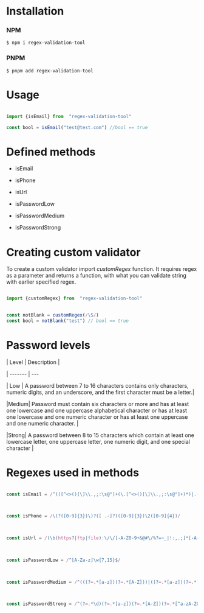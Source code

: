 # Installation

### NPM
```
$ npm i regex-validation-tool
```

### PNPM
```
$ pnpm add regex-validation-tool
```
 
  

# Usage

```javascript

import {isEmail} from  "regex-validation-tool"

const bool = isEmail("test@test.com") //bool == true

```

  

# Defined methods

  
  

- isEmail

- isPhone

- isUrl

- isPasswordLow

- isPasswordMedium

- isPasswordStrong

   

# Creating custom validator

  

To create a custom validator import *customRegex* function. It requires regex as a parameter and returns a function, with what you can validate string with earlier specified regex.

  
  

```javascript

import {customRegex} from  "regex-validation-tool"
 

const notBlank = customRegex(/\S/)
const bool = notBlank("test") // bool == true

```

  

# Password levels

  

| Level | Description |

| ------- | ---

| Low | A password between 7 to 16 characters contains only characters, numeric digits, and an underscore, and the first character must be a letter.|

|Medium| Password must contain six characters or more and has at least one lowercase and one uppercase alphabetical character or has at least one lowercase and one numeric character or has at least one uppercase and one numeric character. |

|Strong| A password between 8 to 15 characters which contain at least one lowercase letter, one uppercase letter, one numeric digit, and one special character |

  
  

# Regexes used in methods

```javascript

const isEmail = /^(([^<>()[\]\\.,;:\s@"]+(\.[^<>()[\]\\.,;:\s@"]+)*)|.(".+"))@((\[[0-9]{1,3}\.[0-9]{1,3}\.[0-9]{1,3}\.[0-9]{1,3}\])|(([a-zA-Z\-0-9]+\.)+[a-zA-Z]{2,}))$/

  

const isPhone = /\(?([0-9]{3})\)?([ .-]?)([0-9]{3})\2([0-9]{4})/

  

const isUrl = /(\b(https?|ftp|file):\/\/[-A-Z0-9+&@#\/%?=~_|!:,.;]*[-A-Z0-9+&@#\/%=~_|])/ig

  

const isPasswordLow = /^[A-Za-z]\w{7,15}$/

  

const isPasswordMedium = /^(((?=.*[a-z])(?=.*[A-Z]))|((?=.*[a-z])(?=.*[0-9]))|((?=.*[A-Z])(?=.*[0-9])))(?=.{6,})/

  

const isPasswordStrong = /^(?=.*\d)(?=.*[a-z])(?=.*[A-Z])(?=.*[^a-zA-Z0-9])(?!.*\s).{8,15}$/

```
